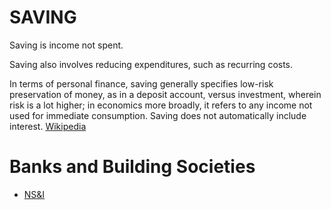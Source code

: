 # SAVING

Saving is income not spent.

Saving also involves reducing expenditures, such as recurring costs. 

In terms of personal finance, saving generally specifies low-risk preservation of money, as in a deposit account, versus investment, wherein risk is a lot higher; in economics more broadly, it refers to any income not used for immediate consumption. Saving does not automatically include interest. [Wikipedia](https://en.wikipedia.org/wiki/Saving)

# Banks and Building Societies

- [NS&I](../../LEVEL-3/ECONOMICS/SAVING/NS%26I.md) 
 <!-- https://www.vanguardinvestor.co.uk/ -->